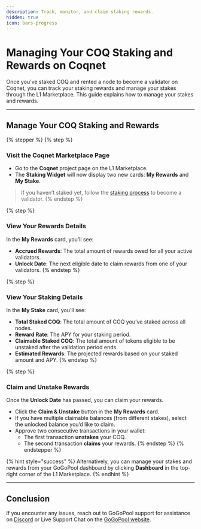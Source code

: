 ```yaml
---
description: Track, monitor, and claim staking rewards.
hidden: true
icon: bars-progress
---
```


# Managing Your COQ Staking and Rewards on Coqnet

Once you’ve staked COQ and rented a node to become a validator on Coqnet, you can track your staking rewards and manage your stakes through the L1 Marketplace. This guide explains how to manage your stakes and rewards.

***

## Manage Your COQ Staking and Rewards

{% stepper %}
{% step %}
### Visit the Coqnet Marketplace Page

* Go to the **Coqnet** project page on the L1 Marketplace.
* The **Staking Widget** will now display two new cards: **My Rewards** and **My Stake**.

> If you haven’t staked yet, follow the [staking process](coqnet-climax-how-to-stake-coq-and-become-a-validator.md) to become a validator.
{% endstep %}

{% step %}
### View Your Rewards Details

In the **My Rewards** card, you’ll see:

* **Accrued Rewards**: The total amount of rewards owed for all your active validators.
* **Unlock Date**: The next eligible date to claim rewards from one of your validators.
{% endstep %}

{% step %}
### View Your Staking Details

In the **My Stake** card, you’ll see:

* **Total Staked COQ**: The total amount of COQ you’ve staked across all nodes.
* **Reward Rate**: The APY for your staking period.
* **Claimable Staked COQ**: The total amount of tokens eligible to be unstaked after the validation period ends.
* **Estimated Rewards**: The projected rewards based on your staked amount and APY.
{% endstep %}

{% step %}
### Claim and Unstake Rewards

Once the **Unlock Date** has passed, you can claim your rewards.

* Click the **Claim & Unstake** button in the **My Rewards** card.
* If you have multiple claimable balances (from different stakes), select the unlocked balance you’d like to claim.
* Approve two consecutive transactions in your wallet:
  * The first transaction **unstakes** your COQ.
  * The second transaction **claims** your rewards.
{% endstep %}
{% endstepper %}

{% hint style="success" %}
Alternatively, you can manage your stakes and rewards from your GoGoPool dashboard by clicking **Dashboard** in the top-right corner of the L1 Marketplace.
{% endhint %}

***

## Conclusion

If you encounter any issues, reach out to GoGoPool support for assistance on [Discord](https://discord.gogopool.com/) or Live Support Chat on the [GoGoPool website](https://www.gogopool.com/).
